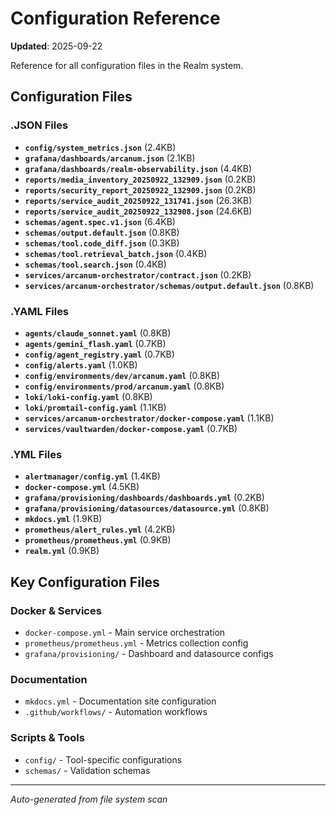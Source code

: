 # Configuration Reference

**Updated**: 2025-09-22

Reference for all configuration files in the Realm system.

## Configuration Files

### .JSON Files

- **`config/system_metrics.json`** (2.4KB)
- **`grafana/dashboards/arcanum.json`** (2.1KB)
- **`grafana/dashboards/realm-observability.json`** (4.4KB)
- **`reports/media_inventory_20250922_132909.json`** (0.2KB)
- **`reports/security_report_20250922_132909.json`** (0.2KB)
- **`reports/service_audit_20250922_131741.json`** (26.3KB)
- **`reports/service_audit_20250922_132908.json`** (24.6KB)
- **`schemas/agent.spec.v1.json`** (6.4KB)
- **`schemas/output.default.json`** (0.8KB)
- **`schemas/tool.code_diff.json`** (0.3KB)
- **`schemas/tool.retrieval_batch.json`** (0.4KB)
- **`schemas/tool.search.json`** (0.4KB)
- **`services/arcanum-orchestrator/contract.json`** (0.2KB)
- **`services/arcanum-orchestrator/schemas/output.default.json`** (0.8KB)
### .YAML Files

- **`agents/claude_sonnet.yaml`** (0.8KB)
- **`agents/gemini_flash.yaml`** (0.7KB)
- **`config/agent_registry.yaml`** (0.7KB)
- **`config/alerts.yaml`** (1.0KB)
- **`config/environments/dev/arcanum.yaml`** (0.8KB)
- **`config/environments/prod/arcanum.yaml`** (0.8KB)
- **`loki/loki-config.yaml`** (0.8KB)
- **`loki/promtail-config.yaml`** (1.1KB)
- **`services/arcanum-orchestrator/docker-compose.yaml`** (1.1KB)
- **`services/vaultwarden/docker-compose.yaml`** (0.7KB)
### .YML Files

- **`alertmanager/config.yml`** (1.4KB)
- **`docker-compose.yml`** (4.5KB)
- **`grafana/provisioning/dashboards/dashboards.yml`** (0.2KB)
- **`grafana/provisioning/datasources/datasource.yml`** (0.8KB)
- **`mkdocs.yml`** (1.9KB)
- **`prometheus/alert_rules.yml`** (4.2KB)
- **`prometheus/prometheus.yml`** (0.9KB)
- **`realm.yml`** (0.9KB)

## Key Configuration Files

### Docker & Services
- `docker-compose.yml` - Main service orchestration
- `prometheus/prometheus.yml` - Metrics collection config
- `grafana/provisioning/` - Dashboard and datasource configs

### Documentation
- `mkdocs.yml` - Documentation site configuration
- `.github/workflows/` - Automation workflows

### Scripts & Tools
- `config/` - Tool-specific configurations
- `schemas/` - Validation schemas

---
*Auto-generated from file system scan*
